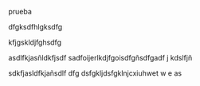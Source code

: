 prueba

dfgksdfhlgksdfg

kfjgskldjfghsdfg

asdlfkjasñldkfjsdf
sadfoijerlkdjfgoisdfgñsdfgadf
j
kdslfjñ


sdkfjasldfkjañsdlf
dfg
dsfgkljdsfgklnjcxiuhwet	w
e
    as 
